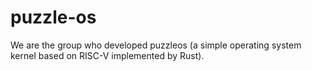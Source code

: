 # puzzle-os

We are the group who developed puzzleos (a simple operating system kernel based on RISC-V implemented by Rust).

